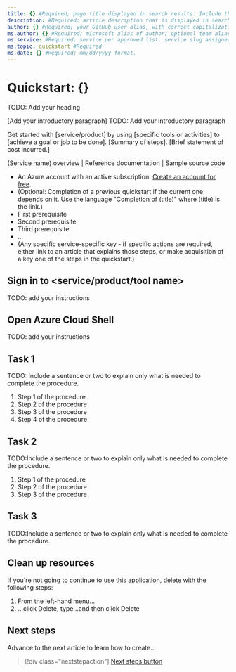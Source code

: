 ```yaml
---
title: {} #Required; page title displayed in search results. Include the word "quickstart". Include the brand.
description: #Required; article description that is displayed in search results. Include the word "quickstart".
author: {} #Required; your GitHub user alias, with correct capitalization.
ms.author: {} #Required; microsoft alias of author; optional team alias.
ms.service: #Required; service per approved list. service slug assigned to your service by ACOM.
ms.topic: quickstart #Required
ms.date: {} #Required; mm/dd/yyyy format.
---
```


<!--
Remove all the comments in this template before you sign-off or merge to the 
main branch.

This template provides the basic structure of a quickstart pattern.
See the [quickstart pattern](article-quickstart.md) in the pattern library.
Quickstarts are fundamental day-1 instructions for helping new customers use 
a subscription to quickly try out a specific product/service. The entire activity 
is a short set of steps that provides an initial experience.

You only use quickstarts when you can get the service, technology, or functionality 
into the hands of new customers in less than 10 minutes.

-->

<!-- 1. H1 -----------------------------------------------------------------------------

Required: Starts with "Quickstart: " Pick an H1 that clearly conveys the task the user 
will complete.

Make the first word following "Quickstart:" a verb, which is to say, an action.
The "X" part should identify both the technology or service involved (e.g. App Service,
Cosmos DB, etc.) and the language or framework, if applicable (.NET Core, Python, JavaScript,
Java, etc.); the language or framework shouldn't appear in parentheses.
-->

# Quickstart: {}
TODO: Add your heading

<!-- 2. Introductory paragraph ----------------------------------------------------------

Required: In the opening sentence, focus on the job or task to be completed, emphasizing
general industry terms (such as "serverless," which are better for SEO) more than
Microsoft-branded terms or acronyms (such as "Azure Functions" or "ACR"). That is, try
to include terms people typically search for and avoid using *only* Microsoft terms.

After the opening sentence, summarize the steps taken in the article to answer "what is this
article about?" Then include a brief statement of cost, if applicable.

Example: 
Get started with Azure Functions by using command-line tools to create a function that responds 
to HTTP requests. After testing the code locally, you deploy it to the serverless environment 
of Azure Functions. Completing this quickstart incurs a small cost of a few USD cents or less 
in your Azure account.
-->

[Add your introductory paragraph]
TODO: Add your introductory paragraph

Get started with [service/product] by using [specific tools or activities] to [achieve a goal or job to be done]. [Summary of steps]. [Brief statement of cost incurred.]

<!-- - Avoid links, which are generally invitations for the reader to leave the article and
not complete the experience of the quickstart. The exception are links to alternate versions
of the same content (e.g. when you have a VS Code-oriented article and a CLI-oriented article). Those
links help get the reader to the right article, rather than being a distraction. If you feel that there are
other important concepts needing links, make reviewing a particular article a prerequisite. Otherwise, rely
on the line of standard links (see below).

- Avoid any indication of the time it takes to complete the quickstart, because there's already
the "x minutes to read" at the top and making a second suggestion can be contradictory. (The standard line is probably misleading, but that's a matter for site design.)

- Avoid a bullet list of steps or other details in the quickstart: the H2's shown on the right
of the docs page already fulfill this purpose.

- Avoid screenshots or diagrams: the opening sentence should be sufficient to explain the result,
and other diagrams count as conceptual material that is best in a linked overview.
--->

<!-- Optional standard links: if there are suitable links, you can include a single line
of applicable links for companion content at the end of the introduction. Don't use the line
if there's only a single link. In general, these links are more important for SDK-based quickstarts. -->

(Service name) overview | Reference documentation | Sample source code

<!-- 5. Prerequisites --------------------------------------------------------------------

Optional: Make Prerequisites the first H2 after the H1. Omit any preliminary text to the list.

Include this heading even if there aren't any prerequisites, in which case just use the text: "None" (not bulleted). The reason for this is to maintain consistency across services, which trains
readers to always look in the same place.

When there are prerequisites, list each as *items*, not instructions to minimize the verbiage.
For example, use "Python 3.6" instead of "Install Python 3.6". If the prerequisite is something
to install, link to the applicable and specific installer or download. Selecting the item/link is then the
action to fulfill the prerequisite. Use an action word only if necessary to make the meaning clear.
Don't use links to conceptual information about a prerequisite; only use links for installers.

Do not bold items, because listing items alone fulfills that same purpose.

List prerequisites in the following order:
- An Azure account with an active subscription. [Create an account for free](https://azure.microsoft.com/free/?WT.mc_id=A261C142F).
- Language runtimes (Python, Node, .NET, etc.)
- Packages (from pip, npm, nuget, etc.)
- Tools (like VS Code IF REQUIRED. Don't include tools like pip if they're
  automatically installed with another tool or language runtime, like Python. Don't include
  optional tools like text editors--include them only if the quickstart demonstrates them.)
- Sample code
- Specialized hardware
- Other preparatory work, such as creating a VM (OK to link to another article)
- Azure keys
- Service-specific keys

The reason for placing runtimes and tools first is that it might take time to install
them, and it's best to get a user started sooner than later.

If you feel like your quickstart has a lot of prerequisites, the quickstart may be the
wrong content type - a tutorial or how-to guide may be the better option. Remember that
quickstarts should be something a reader can complete in 10 minutes or less.
-->

- An Azure account with an active subscription. [Create an account for free](https://azure.microsoft.com/free/?WT.mc_id=A261C142F).
- (Optional: Completion of a previous quickstart if the current one depends on it. Use the language "Completion of (title)" where (title) is the link.)
- First prerequisite
- Second prerequisite
- Third prerequisite
- ...
- (Any specific service-specific key - if specific actions are required, either link to an article that explains those steps, or make acquisition of a key one of the steps in the quickstart.)

<!-- 6. Account sign in --------------------------------------------------------------------

Required: If you need to sign in to the portal to do the quickstart, this H2 and link are required.
-->

## Sign in to <service/product/tool name>
TODO: add your instructions

<!-- If signing in requires more than one step, then use this section. If it's just a single
step, include that step in the first section that requires it.
-->

<!-- 7. Open Azure Cloud Shell---------------------------------------------------------------------
If you want to refer to using the Cloud Shell, place the instructions after the
Prerequisites to keep the prerequisites as the first H2.

However, only include the Cloud Shell if ALL commands can be run in the cloud shell.

--->


## Open Azure Cloud Shell
TODO: add your instructions

<!-- 7. Task H2s ------------------------------------------------------------------------------
Required:
Quickstarts are prescriptive and guide the customer through an end-to-end procedure.
Make sure to use specific naming for setting up accounts and configuring technology.

Avoid linking off to other content - include whatever the customer needs to complete the
scenario in the article. For example, if the customer needs to set permissions, include the
permissions they need to set, and the specific settings in the quickstart procedure. Don't
send the customer to another article to read about it.

In a break from tradition, do not link to reference topics in the procedural part of the
quickstart when using cmdlets or code. Provide customers what they need to know in the quickstart
to successfully complete the quickstart.

For portal-based procedures, minimize bullets and numbering.

For the CLI or PowerShell based procedures, don't use bullets or numbering.

Be mindful of the number of H2/procedures in the Quickstart. 3-5 procedural steps are about right.
Once you've staged the article, look at the right-hand "In this article" section on the docs page;
if there are more than 8 total, consider restructuring the article.
--->

## Task 1
TODO: Include a sentence or two to explain only what is needed to complete the
procedure.

1. Step 1 of the procedure
1. Step 2 of the procedure
1. Step 3 of the procedure
1. Step 4 of the procedure

## Task 2

TODO:Include a sentence or two to explain only what is needed to complete the procedure.

1. Step 1 of the procedure
1. Step 2 of the procedure
1. Step 3 of the procedure

## Task 3

TODO:Include a sentence or two to explain only what is needed to complete the procedure.

<!-- 7. Code blocks ------------------------------------------------------------------------------
Optional: Code requires specific formatting. Here are a few useful examples of
commonly used code blocks. Make sure to use the interactive functionality where
possible.
For the CLI or PowerShell based procedures, don't use bullets or numbering.

Here is an example of a code block for Java:

```java
cluster = Cluster.build(new File("src/remote.yaml")).create();
...
client = cluster.connect();
```

or a code block for Azure CLI:

```azurecli 
az vm create --resource-group myResourceGroup --name myVM --image win2016datacenter --admin-username azureuser --admin-password myPassword12
```
or a code block for Azure PowerShell:

```azurepowershell
New-AzureRmContainerGroup -ResourceGroupName myResourceGroup -Name mycontainer -Image mcr.microsoft.com/windows/servercore/iis:nanoserver -OsType Windows -IpAddressType Public
```

<!-- Use the -interactive CLI/PowerShell code fences ONLY if all such commands can be marked that way,
otherwise the reader might run some in the interactive in which case the state isn't determinate. --->

<!-- 8. Clean up resources ------------------------------------------------------------------------

Required: To avoid any costs associated with following the quickstart procedure, a
Clean up resources (H2) should come just before Next steps (H2)

If there is a follow-on quickstart that uses the same resources, make that option clear
so that a reader doesn't need to recreate those resources. -->

## Clean up resources

If you're not going to continue to use this application, delete <resources> with the following steps:

1. From the left-hand menu...
2. ...click Delete, type...and then click Delete


<!-- 9. Next steps ------------------------------------------------------------------------

Required: Quickstarts should always have a Next steps H2 that points to the next logical
quickstart in a series, or, if there are no other quickstarts, to some other
cool thing the customer can do. A single link in the blue box format should
direct the customer to the next article - and you can shorten the title in the
boxes if the original one doesn't fit. 

Do not use a "More info section" or a "Resources section" or a "See also section". --->

## Next steps

Advance to the next article to learn how to create...
> [!div class="nextstepaction"]
> [Next steps button](contribute-get-started-mvc.md)

<!--
Remove all the comments in this template before you sign-off or merge to the main branch.
-->